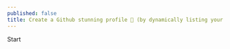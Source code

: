 ```yaml
---
published: false
title: Create a Github stunning profile 💫 (by dynamically listing your recent blog posts)
---
```


Start

